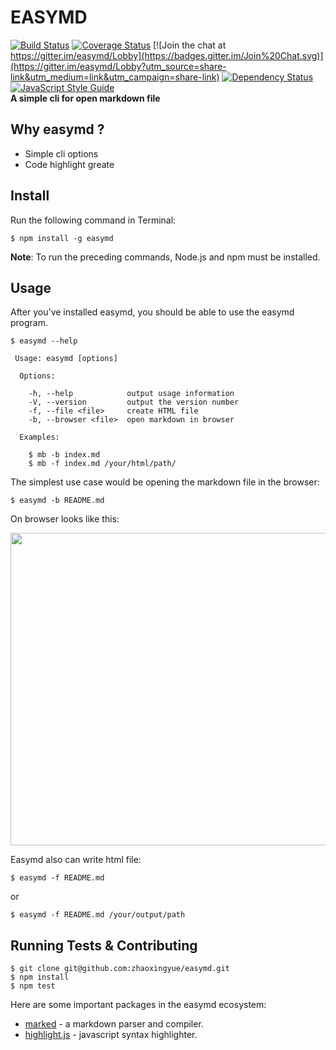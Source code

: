 # EASYMD

[![Build Status](https://travis-ci.org/zhaoxingyue/easymd.svg?branch=master)](https://travis-ci.org/zhaoxingyue/easymd)
[![Coverage Status](https://coveralls.io/repos/github/zhaoxingyue/easymd/badge.svg?branch=master)](https://coveralls.io/github/zhaoxingyue/easymd?branch=master)
[![Join the chat at https://gitter.im/easymd/Lobby](https://badges.gitter.im/Join%20Chat.svg)](https://gitter.im/easymd/Lobby?utm_source=share-link&utm_medium=link&utm_campaign=share-link)
[![Dependency Status](https://dependencyci.com/github/zhaoxingyue/easymd/badge)](https://dependencyci.com/github/zhaoxingyue/easymd)
[![JavaScript Style Guide](https://img.shields.io/badge/code_style-standard-brightgreen.svg)](https://standardjs.com)  
**A simple cli for open markdown file**

## Why easymd ?

- Simple cli options
- Code highlight greate

## Install

Run the following command in Terminal:

```
$ npm install -g easymd
```
**Note**: To run the preceding commands, Node.js and npm must be installed.

## Usage

After you've installed easymd, you should be able to use the easymd program.

```
$ easymd --help

 Usage: easymd [options]

  Options:

    -h, --help            output usage information
    -V, --version         output the version number
    -f, --file <file>     create HTML file
    -b, --browser <file>  open markdown in browser

  Examples:

    $ mb -b index.md
    $ mb -f index.md /your/html/path/ 

```
The simplest use case would be opening the markdown file in the browser:

```
$ easymd -b README.md
```
On browser looks like this:

<img src="http://qiniu.mengxiaoban.cn/customerFiles/20170412180606_admin_browser.png" style="width: 600px;height: 500px">

Easymd also can write html file:

```
$ easymd -f README.md
```
or 
```
$ easymd -f README.md /your/output/path
```

## Running Tests & Contributing

```
$ git clone git@github.com:zhaoxingyue/easymd.git
$ npm install
$ npm test
```

Here are some important packages in the easymd ecosystem:

- [marked](https://github.com/chjj/marked) - a markdown parser and compiler.
- [highlight.js](https://github.com/isagalaev/highlight.js) - javascript syntax highlighter.
